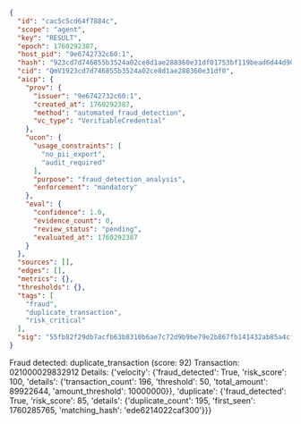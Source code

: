 ```json
{
  "id": "cac5c5cd64f7884c",
  "scope": "agent",
  "key": "RESULT",
  "epoch": 1760292387,
  "host_pid": "9e6742732c60:1",
  "hash": "923cd7d746855b3524a02ce8d1ae288360e31df01753bf119bead6d44d905ea6",
  "cid": "QmV1923cd7d746855b3524a02ce8d1ae288360e31df0",
  "aicp": {
    "prov": {
      "issuer": "9e6742732c60:1",
      "created_at": 1760292387,
      "method": "automated_fraud_detection",
      "vc_type": "VerifiableCredential"
    },
    "ucon": {
      "usage_constraints": [
        "no_pii_export",
        "audit_required"
      ],
      "purpose": "fraud_detection_analysis",
      "enforcement": "mandatory"
    },
    "eval": {
      "confidence": 1.0,
      "evidence_count": 0,
      "review_status": "pending",
      "evaluated_at": 1760292387
    }
  },
  "sources": [],
  "edges": [],
  "metrics": {},
  "thresholds": {},
  "tags": [
    "fraud",
    "duplicate_transaction",
    "risk_critical"
  ],
  "sig": "55fb82f29db7acfb63b8310b6ae7c72d9b9be79e2b867fb141432ab85a4cf97f"
}
```

Fraud detected: duplicate_transaction (score: 92)
Transaction: 021000029832912
Details: {'velocity': {'fraud_detected': True, 'risk_score': 100, 'details': {'transaction_count': 196, 'threshold': 50, 'total_amount': 89922644, 'amount_threshold': 10000000}}, 'duplicate': {'fraud_detected': True, 'risk_score': 85, 'details': {'duplicate_count': 195, 'first_seen': 1760285765, 'matching_hash': 'ede6214022caf300'}}}